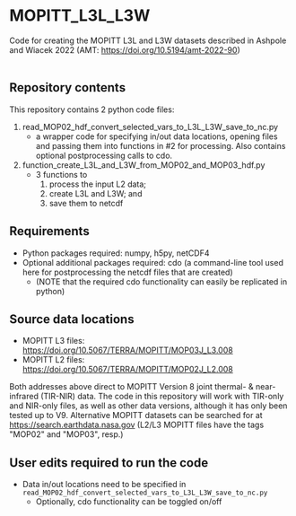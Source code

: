 # MOPITT_L3L_L3W
Code for creating the MOPITT L3L and L3W datasets described in Ashpole and Wiacek 2022 (AMT: https://doi.org/10.5194/amt-2022-90)  
&nbsp;  
## Repository contents
This repository contains 2 python code files:
1. read_MOP02_hdf_convert_selected_vars_to_L3L_L3W_save_to_nc.py
    - a wrapper code for specifying in/out data locations, opening files and passing them into functions in #2 for processing. Also contains optional postprocessing calls to cdo.
2. function_create_L3L_and_L3W_from_MOP02_and_MOP03_hdf.py
    - 3 functions to 
        1. process the input L2 data; 
        2. create L3L and L3W; and 
        3. save them to netcdf
  
## Requirements
- Python packages required: numpy, h5py, netCDF4
- Optional additional packages required: cdo (a command-line tool used here for postprocessing the netcdf files that are created) 
    - (NOTE that the required cdo functionality can easily be replicated in python)  

## Source data locations
- MOPITT L3 files: https://doi.org/10.5067/TERRA/MOPITT/MOP03J_L3.008
- MOPITT L2 files: https://doi.org/10.5067/TERRA/MOPITT/MOP02J_L2.008 

Both addresses above direct to MOPITT Version 8 joint thermal- & near-infrared (TIR-NIR) data. The code in this repository will work with TIR-only and NIR-only files, as well as other data versions, although it has only been tested up to V9. Alternative MOPITT datasets can be searched for at https://search.earthdata.nasa.gov (L2/L3 MOPITT files have the tags "MOP02" and "MOP03", resp.)

## User edits required to run the code
- Data in/out locations need to be specified in `read_MOP02_hdf_convert_selected_vars_to_L3L_L3W_save_to_nc.py` 
    - Optionally, cdo functionality can be toggled on/off